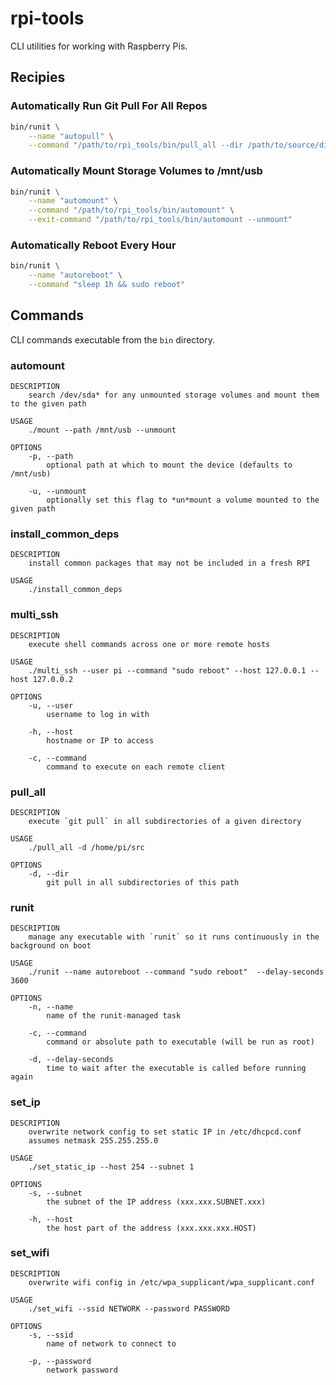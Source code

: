 # rpi-tools
CLI utilities for working with Raspberry Pis.

## Recipies

### Automatically Run Git Pull For All Repos
```sh
bin/runit \
    --name "autopull" \
    --command "/path/to/rpi_tools/bin/pull_all --dir /path/to/source/dir"
```

### Automatically Mount Storage Volumes to /mnt/usb
```sh
bin/runit \
    --name "automount" \
    --command "/path/to/rpi_tools/bin/automount" \
    --exit-command "/path/to/rpi_tools/bin/automount --unmount"
```

### Automatically Reboot Every Hour
```sh
bin/runit \
    --name "autoreboot" \
    --command "sleep 1h && sudo reboot"
```

## Commands
CLI commands executable from the `bin` directory.

### automount
```
DESCRIPTION
    search /dev/sda* for any unmounted storage volumes and mount them to the given path

USAGE
    ./mount --path /mnt/usb --unmount

OPTIONS
    -p, --path
        optional path at which to mount the device (defaults to /mnt/usb)

    -u, --unmount
        optionally set this flag to *un*mount a volume mounted to the given path
```

### install_common_deps
```
DESCRIPTION
    install common packages that may not be included in a fresh RPI

USAGE
    ./install_common_deps
```

### multi_ssh
```
DESCRIPTION
    execute shell commands across one or more remote hosts

USAGE
    ./multi_ssh --user pi --command "sudo reboot" --host 127.0.0.1 --host 127.0.0.2

OPTIONS
    -u, --user
        username to log in with

    -h, --host
        hostname or IP to access
    
    -c, --command
        command to execute on each remote client
```

### pull_all
```
DESCRIPTION
    execute `git pull` in all subdirectories of a given directory

USAGE
    ./pull_all -d /home/pi/src

OPTIONS
    -d, --dir
        git pull in all subdirectories of this path
```

### runit
```
DESCRIPTION
    manage any executable with `runit` so it runs continuously in the background on boot

USAGE
    ./runit --name autoreboot --command "sudo reboot"  --delay-seconds 3600

OPTIONS
    -n, --name
        name of the runit-managed task

    -c, --command
        command or absolute path to executable (will be run as root)

    -d, --delay-seconds
        time to wait after the executable is called before running again
```

### set_ip
```
DESCRIPTION
    overwrite network config to set static IP in /etc/dhcpcd.conf
    assumes netmask 255.255.255.0

USAGE
    ./set_static_ip --host 254 --subnet 1

OPTIONS
    -s, --subnet
        the subnet of the IP address (xxx.xxx.SUBNET.xxx)
    
    -h, --host
        the host part of the address (xxx.xxx.xxx.HOST)
```

### set_wifi
```
DESCRIPTION
    overwrite wifi config in /etc/wpa_supplicant/wpa_supplicant.conf

USAGE
    ./set_wifi --ssid NETWORK --password PASSWORD

OPTIONS
    -s, --ssid
        name of network to connect to
    
    -p, --password
        network password
```